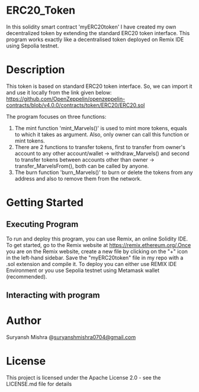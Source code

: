 # ERC20_Token
In this solidity smart contract 'myERC20token' I have created my own decentralized token by extending the standard ERC20 token interface. This program works exactly like a decentralised token deployed on Remix IDE using Sepolia testnet.

# Description
This token is based on standard ERC20 token interface. So, we can import it and use it locally from the link given below:
https://github.com/OpenZeppelin/openzeppelin-contracts/blob/v4.0.0/contracts/token/ERC20/ERC20.sol

The program focuses on three functions:
1) The mint function 'mint_Marvels()' is used to mint more tokens, equals to which it takes as argument. Also, only owner can call this function or mint tokens.
2) There are 2 functions to transfer tokens, first to transfer from owner's account to any other account/wallet -> withdraw_Marvels() and second to transfer tokens between accounts other than owner -> transfer_MarvelsFrom(), both can be called by anyone.
3) The burn function 'burn_Marvels()' to burn or delete the tokens from any address and also to remove them from the network.

# Getting Started 

## Executing Program
To run and deploy this program, you can use Remix, an online Solidity IDE. To get started, go to the Remix website at https://remix.ethereum.org/.Once you are on the Remix website, create a new file by clicking on the "+" icon in the left-hand sidebar. Save the "myERC20token" file in my repo with a .sol extension and compile it. To deploy you can either use REMIX IDE Environment or you use Sepolia testnet using Metamask wallet (recommended).

## Interacting with program


# Author 
Suryansh Mishra @suryanshmishra0704@gmail.com
# License
This project is licensed under the Apache License 2.0 - see the LICENSE.md file for details
